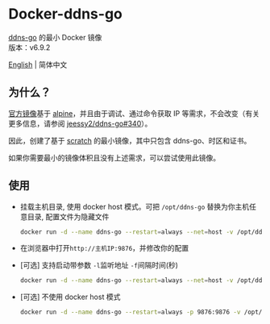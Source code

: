 # Docker-ddns-go

[ddns-go](https://github.com/jeessy2/ddns-go) 的最小 Docker 镜像  
版本：v6.9.2

[English](https://github.com/WaterLemons2k/Docker-ddns-go/blob/main/README.md) | 简体中文

## 为什么？

[官方镜像](https://hub.docker.com/r/jeessy/ddns-go)基于 [alpine](https://hub.docker.com/_/alpine)，并且由于调试、通过命令获取 IP 等需求，不会改变（有关更多信息，请参阅 [jeessy2/ddns-go#340](https://github.com/jeessy2/ddns-go/pull/340)）。

因此，创建了基于 [scratch](https://hub.docker.com/_/scratch) 的最小镜像，其中只包含 ddns-go、时区和证书。

如果你需要最小的镜像体积且没有上述需求，可以尝试使用此镜像。

## 使用

- 挂载主机目录, 使用 docker host 模式。可把 `/opt/ddns-go` 替换为你主机任意目录, 配置文件为隐藏文件

  ```bash
  docker run -d --name ddns-go --restart=always --net=host -v /opt/ddns-go:/root waterlemons2k/ddns-go
  ```

- 在浏览器中打开`http://主机IP:9876`，并修改你的配置

- [可选] 支持启动带参数 `-l`监听地址 `-f`间隔时间(秒)

  ```bash
  docker run -d --name ddns-go --restart=always --net=host -v /opt/ddns-go:/root waterlemons2k/ddns-go -l :9877 -f 600
  ```

- [可选] 不使用 docker host 模式

  ```bash
  docker run -d --name ddns-go --restart=always -p 9876:9876 -v /opt/ddns-go:/root waterlemons2k/ddns-go
  ```

